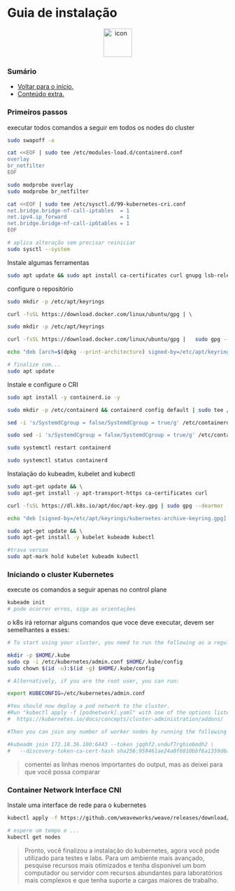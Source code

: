 # Guia de instalação

<div  align="center" style="align-items: flex-start;"><img src="https://techstack-generator.vercel.app/kubernetes-icon.svg" alt="icon" width="65" height="65" /></div>

### Sumário
- <a href="https://github.com/joao-prs/kubernetes">Voltar para o início.</a>
- <a href="https://github.com/joao-prs/kubernetes/blob/main/kubernetes1.26-extras.md">Conteúdo extra.</a>

### Primeiros passos

executar todos comandos a seguir em todos os nodes do cluster
```bash
sudo swapoff -a

cat <<EOF | sudo tee /etc/modules-load.d/containerd.conf
overlay
br_netfilter
EOF

sudo modprobe overlay
sudo modprobe br_netfilter

cat <<EOF | sudo tee /etc/sysctl.d/99-kubernetes-cri.conf
net.bridge.bridge-nf-call-iptables  = 1
net.ipv4.ip_forward                 = 1
net.bridge.bridge-nf-call-ip6tables = 1
EOF

# aplica alteração sem precisar reiniciar
sudo sysctl --system
```

Instale algumas ferramentas
```bash
sudo apt update && sudo apt install ca-certificates curl gnupg lsb-release -y
```

configure o repositório
```bash
sudo mkdir -p /etc/apt/keyrings

curl -fsSL https://download.docker.com/linux/ubuntu/gpg | \

sudo mkdir -p /etc/apt/keyrings

curl -fsSL https://download.docker.com/linux/ubuntu/gpg | 	sudo gpg --dearmor -o /etc/apt/keyrings/docker.gpg

echo "deb [arch=$(dpkg --print-architecture) signed-by=/etc/apt/keyrings/docker.gpg] https://download.docker.com/linux/ubuntu $(lsb_release -cs) stable" | sudo tee /etc/apt/sources.list.d/docker.list > /dev/null

# finalize com...
sudo apt update
```

Instale e configure o CRI
```bash
sudo apt install -y containerd.io -y

sudo mkdir -p /etc/containerd && containerd config default | sudo tee /etc/containerd/config.toml

sed -i 's/SystemdCgroup = false/SystemdCgroup = true/g' /etc/containerd/config.toml

sudo sed -i 's/SystemdCgroup = false/SystemdCgroup = true/g' /etc/containerd/config.toml

sudo systemctl restart containerd

sudo systemctl status containerd
```

Instalação do kubeadm, kubelet and kubectl
```bash
sudo apt-get update && \
sudo apt-get install -y apt-transport-https ca-certificates curl

curl -fsSL https://dl.k8s.io/apt/doc/apt-key.gpg | sudo gpg --dearmor -o /etc/apt/keyrings/kubernetes-archive-keyring.gpg

echo "deb [signed-by=/etc/apt/keyrings/kubernetes-archive-keyring.gpg] https://apt.kubernetes.io/ kubernetes-xenial main" | sudo tee /etc/apt/sources.list.d/kubernetes.list

sudo apt-get update && \
sudo apt-get install -y kubelet kubeadm kubectl 

#trava versao
sudo apt-mark hold kubelet kubeadm kubectl
```

### Iniciando o cluster Kubernetes
execute os comandos a seguir apenas no control plane
```bash
kubeadm init
# pode ocorrer erros, siga as orientações
```

o k8s irá retornar alguns comandos que voce deve executar, devem ser semelhantes a esses:
```bash
# To start using your cluster, you need to run the following as a regular user:

mkdir -p $HOME/.kube
sudo cp -i /etc/kubernetes/admin.conf $HOME/.kube/config
sudo chown $(id -u):$(id -g) $HOME/.kube/config

# Alternatively, if you are the root user, you can run:

export KUBECONFIG=/etc/kubernetes/admin.conf

#You should now deploy a pod network to the cluster.
#Run "kubectl apply -f [podnetwork].yaml" with one of the options listed at:
#  https://kubernetes.io/docs/concepts/cluster-administration/addons/

#Then you can join any number of worker nodes by running the following on each as root:

#kubeadm join 172.18.36.100:6443 --token jqqhf2.vnduf7rghio6mdh2 \
#	--discovery-token-ca-cert-hash sha256:959461ae24a0f6810bbf6a1359d6a631438b1f34a5c0ca151089bd7578dfc695
```
> comentei as linhas menos importantes do output, mas as deixei para que você possa comparar


### Container Network Interface CNI
Instale uma interface de rede para o kubernetes
```bash
kubectl apply -f https://github.com/weaveworks/weave/releases/download/v2.8.1/weave-daemonset-k8s.yaml

# espere um tempo e ...
kubectl get nodes
```

> Pronto, você finalizou a instalação do kubernetes, agora você pode utilizado para testes e labs. Para um ambiente mais avançado, pesquise recursos mais otimizados e tenha disponivel um bom computador ou servidor com recursos abundantes para laboratórios mais complexos e que tenha suporte a cargas maiores de trabalho. 